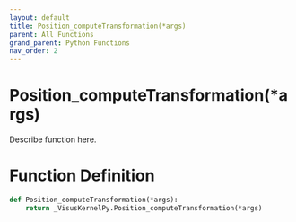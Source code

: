 ```yaml
---
layout: default
title: Position_computeTransformation(*args)
parent: All Functions
grand_parent: Python Functions
nav_order: 2
---
```


# Position_computeTransformation(*args)

Describe function here.

# Function Definition

```python
def Position_computeTransformation(*args):
    return _VisusKernelPy.Position_computeTransformation(*args)
```